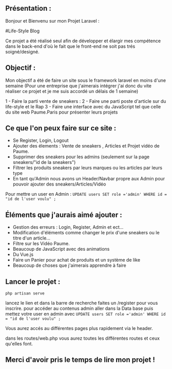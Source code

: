 ## Présentation :

Bonjour et Bienvenu sur mon Projet Laravel : 

#Life-Style Blog  

Ce projet a été réalisé seul afin de développer et élargir mes compétence dans le back-end d'où le fait que le front-end ne soit pas trés soigné/designé.

## Objectif : 

Mon objectif a été de faire un site sous le framework laravel en moins d'une semaine (Pour une entreprise que j'aimerais intégrer j'ai donc du vite réaliser ce projet et je me suis accordé un délais de 1 semaine)

1 - Faire la parti vente de sneakers :
2 - Faire une parti poste d'article sur du life-style et le Rap
3 - Faire une interface avec du JavaScript tel que celle du site web Paume.Paris pour présenter leurs projets 

## Ce que l'on peux faire sur ce site : 

- Se Register, Login, Logout
- Ajouter des élements : Vente de sneakers , Articles et Projet vidéo de Paume.
- Supprimer des sneakers pour les admins (seulement sur la page sneakers/"id de la sneakers")
- Filtrer les produits sneakers par leurs marques ou les articles par leurs type 
- En tant qu'Admin nous avons un Header/Navbar propre aux Admin pour pouvoir ajouter des sneakers/Articles/Vidéo 

Pour mettre un user en Admin : `UPDATE users SET role ='admin' WHERE id = "id de l'user voulu" ;`

## Éléments que j'aurais aimé ajouter : 

- Gestion des erreurs : Login, Register, Admin et ect...
- Modification d'éléments comme changer le prix d'une sneakers ou le titre d'un article...
- Filtre sur les Vidéo Paume.
- Beaucoup de JavaScript avec des animations 
- Du Vue.js 
- Faire un Panier pour achat de produits et un système de like 
- Beaucoup de choses que j'aimerais apprendre à faire 

## Lancer le projet : 

`php artisan serve`

lancez le lien et dans la barre de recherche faites un /register pour vous inscrire.
pour accéder au contenus admin aller dans la Data base puis mettez votre user en admin avec `UPDATE users SET role ='admin' WHERE id = "id de l'user voulu" ;`

Vous aurez accés au différentes pages plus rapidement via le header. 

dans les routes/web.php vous aurez toutes les différentes routes et ceux qu'elles font.

## Merci d'avoir pris le temps de lire mon projet !  
